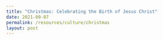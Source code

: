 ```yaml
---
title: "Christmas: Celebrating the Birth of Jesus Christ"
date: 2021-09-07
permalink: /resources/culture/christmas
layout: post
---
```


